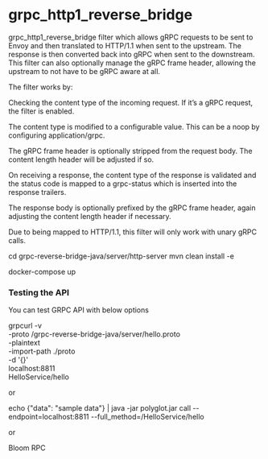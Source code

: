# grpc_http1_reverse_bridge

grpc_http1_reverse_bridge filter which allows gRPC requests to be sent to Envoy and then translated to HTTP/1.1 when sent to the upstream. 
The response is then converted back into gRPC when sent to the downstream. 
This filter can also optionally manage the gRPC frame header, allowing the upstream to not have to be gRPC aware at all.

The filter works by:

Checking the content type of the incoming request. If it’s a gRPC request, the filter is enabled.

The content type is modified to a configurable value. This can be a noop by configuring application/grpc.

The gRPC frame header is optionally stripped from the request body. The content length header will be adjusted if so.

On receiving a response, the content type of the response is validated and the status code is mapped to a grpc-status which is inserted into the response trailers.

The response body is optionally prefixed by the gRPC frame header, again adjusting the content length header if necessary.

Due to being mapped to HTTP/1.1, this filter will only work with unary gRPC calls.



cd grpc-reverse-bridge-java/server/http-server
mvn clean install -e

docker-compose up

### Testing the API

You can test GRPC API with below options

grpcurl -v \
-proto /grpc-reverse-bridge-java/server/hello.proto \
-plaintext \
-import-path ./proto \
-d '{}' \
localhost:8811 \
HelloService/hello

or

echo {"data": "sample data"} | java -jar polyglot.jar call --endpoint=localhost:8811 --full_method=/HelloService/hello

or 

Bloom RPC


